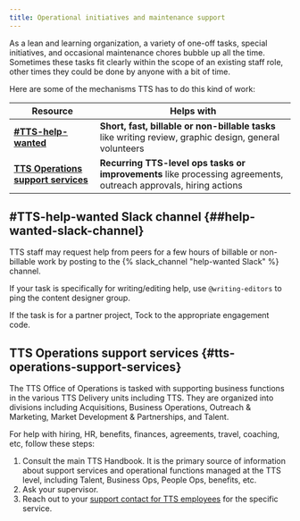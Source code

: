 ```yaml
---
title: Operational initiatives and maintenance support
---
```


As a lean and learning organization, a variety of one-off tasks, special initiatives, and occasional maintenance chores bubble up all the time. Sometimes these tasks fit clearly within the scope of an existing staff role, other times they could be done by anyone with a bit of time.

Here are some of the mechanisms TTS has to do this kind of work:

| Resource | Helps with |
|----------|------------|
| [**\#TTS-help-wanted**](##help-wanted-slack-channel)  | **Short, fast, billable or non-billable tasks**  like writing review, graphic design, general volunteers |
| [**TTS Operations support services**](#tts-operations-support-services)  | **Recurring TTS-level ops tasks or improvements**  like processing agreements, outreach approvals, hiring actions |

## \#TTS-help-wanted Slack channel {##help-wanted-slack-channel}

TTS staff may request help from peers for a few hours of billable or non-billable work by posting to the {% slack_channel "help-wanted Slack" %} channel.

If your task is specifically for writing/editing help, use `@writing-editors` to ping the content designer group.

If the task is for a partner project, Tock to the appropriate engagement code.

## TTS Operations support services {#tts-operations-support-services}

The TTS Office of Operations is tasked with supporting business functions in the various TTS Delivery units including TTS. They are organized into divisions including Acquisitions, Business Operations, Outreach & Marketing, Market Development & Partnerships, and Talent.

For help with hiring, HR, benefits, finances, agreements, travel, coaching, etc, follow these steps:

1. Consult the main TTS Handbook. It is the primary source of information about support services and operational functions managed at the TTS level, including Talent, Business Ops, People Ops, benefits, etc.
2. Ask your supervisor.
3. Reach out to your [support contact for TTS employees](https://docs.google.com/document/d/15glvq9UakKUN8XTRTa6gRkhBHm2whhQyAGmf8ibTtBs/edit) for the specific service.
